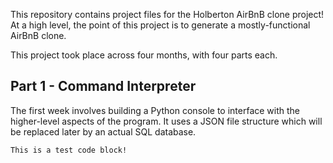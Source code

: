 This repository contains project files for the Holberton AirBnB clone project!
At a high level, the point of this project is to generate a mostly-functional AirBnB clone.

This project took place across four months, with four parts each.

## Part 1 - Command Interpreter
The first week involves building a Python console to interface with the higher-level aspects of the program. It uses a JSON file structure which will be replaced later by an actual SQL database.
```
This is a test code block!
```
